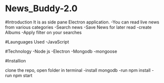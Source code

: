 # News_Buddy-2.0

#Introduction
  It is as side pane Electron application. 
  -You can read live news from various categories 
  -Search news
  -Save News for later read
  -create Albums
  -Apply filter on your searches
  

#Launguages Used
-JavaScript

#Technology
-Node js
-Electron 
-Mongodb
-mongoose


#Installion

clone the repo, open folder in terminal
  -install mongodb 
  -run npm install
  -run npm start
